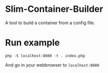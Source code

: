 # Slim-Container-Builder
A tool to build a container from a config file. 


# Run example

```
php -S localhost:8080 -t . index.php
```

And go in your webbrowser to `localhost:8080`